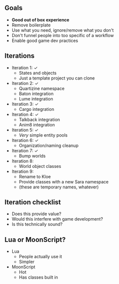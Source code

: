 ## Goals
- **Good out of box experience**
- Remove boilerplate
- Use what you need, ignore/remove what you don't
- Don't funnel people into too specific of a workflow
- Enable good game dev practices

## Iterations
- Iteration 1: ✓
	- States and objects
	- Just a template project you can clone
- Iteration 2: ✓
	- Quartizine namespace
	- Baton integration
	- Lume integration
- Iteration 3: ✓
	- Cargo integration
- Iteration 4: ✓
	- Talkback integration
	- Anim8 integration
- Iteration 5: ✓
	- *Very* simple entity pools
- Iteration 6: ✓
	- Organization/naming cleanup
- Iteration 7: ✓
	- Bump worlds
- Iteration 8:
	- World object classes
- Iteration 9:
	- Rename to Kloe
	- Provide classes with a new Sara namespace
	- (these are temporary names, whatever)

## Iteration checklist
- Does this provide value?
- Would this interfere with game development?
- Is this technically sound?

## Lua or MoonScript?
- Lua
	- People actually use it
	- Simpler
- MoonScript
	- Hot
	- Has classes built in